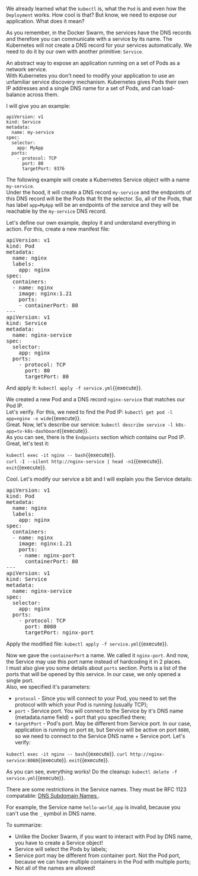 We already learned what the `kubectl` is, what the `Pod` is and even how the `Deployment` works. How cool is that? But know, we need to expose our application. What does it mean?

As you remember, in the Docker Swarm, the services have the DNS records and therefore you can communicate with a service by its name. The Kubernetes will not create a DNS record for your services automatically. We need to do it by our own with another primitive: `Service`.

An abstract way to expose an application running on a set of Pods as a network service.  
With Kubernetes you don't need to modify your application to use an unfamiliar service discovery mechanism. Kubernetes gives Pods their own IP addresses and a single DNS name for a set of Pods, and can load-balance across them.

I will give you an example:  
```
apiVersion: v1
kind: Service
metadata:
  name: my-service
spec:
  selector:
    app: MyApp
  ports:
    - protocol: TCP
      port: 80
      targetPort: 9376
```

The following example will create a Kubernetes Service object with a name `my-service`.  
Under the hood, it will create a DNS record `my-service` and the endpoints of this DNS record will be the Pods that fit the selector. So, all of the Pods, that has label `app=MyApp` will be an endpoints of the service and they will be reachable by the `my-service` DNS record.

Let's define our own example, deploy it and understand everything in action. For this, create a new manifest file:

<pre class="file" data-filename="service.yml" data-target="replace">
apiVersion: v1
kind: Pod
metadata:
  name: nginx
  labels:
    app: nginx
spec:
  containers:
  - name: nginx
    image: nginx:1.21
    ports:
    - containerPort: 80
---
apiVersion: v1
kind: Service
metadata:
  name: nginx-service
spec:
  selector:
    app: nginx
  ports:
    - protocol: TCP
      port: 80
      targetPort: 80
</pre>

And apply it: `kubectl apply -f service.yml`{{execute}}.

We created a new Pod and a DNS record `nginx-service` that matches our Pod IP.  
Let's verify. For this, we need to find the Pod IP: `kubectl get pod -l app=nginx -o wide`{{execute}}.  
Great. Now, let's describe our service: `kubectl describe service -l k8s-app=tv-k8s-dashboard`{{execute}}.  
As you can see, there is the `Endpoints` section which contains our Pod IP. Great, let's test it:

`kubectl exec -it nginx -- bash`{{execute}}.  
`curl -I --silent http://nginx-service | head -n1`{{execute}}.  
`exit`{{execute}}.  

Cool. Let's modify our service a bit and I will explain you the Service details:  
<pre class="file" data-filename="service.yml" data-target="replace">
apiVersion: v1
kind: Pod
metadata:
  name: nginx
  labels:
    app: nginx
spec:
  containers:
  - name: nginx
    image: nginx:1.21
    ports:
    - name: nginx-port
      containerPort: 80
---
apiVersion: v1
kind: Service
metadata:
  name: nginx-service
spec:
  selector:
    app: nginx
  ports:
    - protocol: TCP
      port: 8080
      targetPort: nginx-port
</pre>

Apply the modified file: `kubectl apply -f service.yml`{{execute}}.

Now we gave the `containerPort` a name. We called it `nginx-port`. And now, the Service may use this port name instead of hardcoding it in 2 places.  
I must also give you some details about `ports` section. Ports is a list of the ports that will be opened by this service. In our case, we only opened a single port.  
Also, we specified it's parameters:
- `protocol` - Since you will connect to your Pod, you need to set the protocol with which your Pod is running (usually TCP);
- `port` - Service port. You will connect to the Service by it's DNS name (metadata.name field) + port that you specified there;
- `targetPort` - Pod's port. May be different from Service port. In our case, application is running on port `80`, but Service will be active on port `8080`, so we need to connect to the Service DNS name + Service port. Let's verify:

`kubectl exec -it nginx -- bash`{{execute}}.
`curl http://nginx-service:8080`{{execute}}.
`exit`{{execute}}.

As you can see, everything works! Do the cleanup: `kubectl delete -f service.yml`{{execute}}.

There are some restrictions in the Service names. They must be RFC 1123 compatable: [DNS Subdomain Names 
](https://kubernetes.io/docs/concepts/overview/working-with-objects/names/#dns-subdomain-names).

For example, the Service name `hello-world_app` is invalid, because you can't use the `_` symbol in DNS name.

To summarize:
- Unlike the Docker Swarm, if you want to interact with Pod by DNS name, you have to create a Service object!
- Service will select the Pods by labels;
- Service port may be different from container port. Not the Pod port, because we can have multiple containers in the Pod with multiple ports;
- Not all of the names are allowed!

